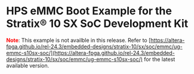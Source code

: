 

# HPS eMMC Boot Example for the Stratix® 10 SX SoC Development Kit

<b style="color: red;">Note</b>: This example is not availble in this release. Refer to [https://altera-fpga.github.io/rel-24.3/embedded-designs/stratix-10/sx/soc/emmc/ug-emmc-s10sx-soc/](https://altera-fpga.github.io/rel-24.3/embedded-designs/stratix-10/sx/soc/emmc/ug-emmc-s10sx-soc/) for the latest available version.
